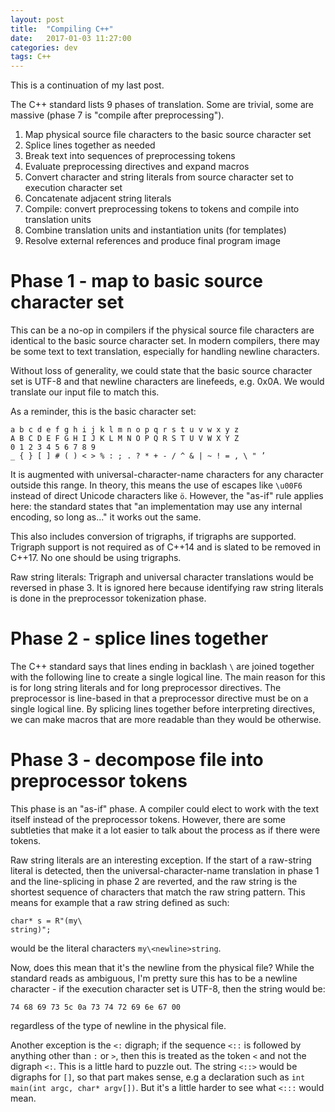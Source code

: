 ```yaml
---
layout: post
title:  "Compiling C++"
date:   2017-01-03 11:27:00
categories: dev
tags: C++
---
```


This is a continuation of my last post.

The C++ standard lists 9 phases of translation. Some are trivial, some are massive (phase 7 is "compile
after preprocessing").

1. Map physical source file characters to the basic source character set
2. Splice lines together as needed
3. Break text into sequences of preprocessing tokens
4. Evaluate preprocessing directives and expand macros
5. Convert character and string literals from source character set to execution character set
6. Concatenate adjacent string literals
7. Compile: convert preprocessing tokens to tokens and compile into translation units
8. Combine translation units and instantiation units (for templates)
9. Resolve external references and produce final program image

# Phase 1 - map to basic source character set

This can be a no-op in compilers if the physical source file characters are identical to the basic
source character set. In modern compilers, there may be some text to text translation, especially
for handling newline characters.

Without loss of generality, we could state that the basic source character set is UTF-8 and that
newline characters are linefeeds, e.g. 0x0A. We would translate our input file to match this.

As a reminder, this is the basic character set:

    a b c d e f g h i j k l m n o p q r s t u v w x y z
    A B C D E F G H I J K L M N O P Q R S T U V W X Y Z
    0 1 2 3 4 5 6 7 8 9
    _ { } [ ] # ( ) < > % : ; . ? * + - / ^ & | ~ ! = , \ " ’

It is augmented with universal-character-name characters for any character outside this range.
In theory, this means the use of escapes like `\u00F6` instead of direct Unicode characters like
`ö`. However, the "as-if" rule applies here: the standard states that "an implementation may use
any internal encoding, so long as..." it works out the same.

This also includes conversion of trigraphs, if trigraphs are supported. Trigraph support is not required
as of C++14 and is slated to be removed in C++17. No one should be using trigraphs.

Raw string literals: Trigraph and universal character translations would be reversed in phase 3. It is
ignored here because identifying raw string literals is done in the preprocessor tokenization phase.

# Phase 2 - splice lines together

The C++ standard says that lines ending in backlash `\` are joined together with the following line
to create a single logical line. The main reason for this is for long string literals and for long
preprocessor directives. The preprocessor is line-based in that a preprocessor directive must be on
a single logical line. By splicing lines together before interpreting directives, we can make macros
that are more readable than they would be otherwise.

# Phase 3 - decompose file into preprocessor tokens

This phase is an "as-if" phase. A compiler could elect to work with the text itself instead of the
preprocessor tokens. However, there are some subtleties that make it a lot easier to talk about the
process as if there were tokens.

Raw string literals are an interesting exception. If the start of a raw-string literal is detected,
then the universal-character-name translation in phase 1 and the line-splicing in phase 2 are reverted,
and the raw string is the shortest sequence of characters that match the raw string pattern. This
means for example that a raw string defined as such:

    char* s = R"(my\
    string)";

would be the literal characters `my\<newline>string`.

Now, does this mean that it's the newline from the physical file? While the standard reads as ambiguous,
I'm pretty sure this has to be a newline character - if the execution character set is UTF-8, then
the string would be:

    74 68 69 73 5c 0a 73 74 72 69 6e 67 00

regardless of the type of newline in the physical file.

Another exception is the `<:` digraph; if the sequence `<::` is followed by anything other than `:` or `>`, then
this is treated as the token `<` and not the digraph `<:`. This is a little hard to puzzle out. The string `<::>`
would be digraphs for `[]`, so that part makes sense, e.g a declaration such as `int main(int argc, char* argv[])`.
But it's a little harder to see what `<:::` would mean.
